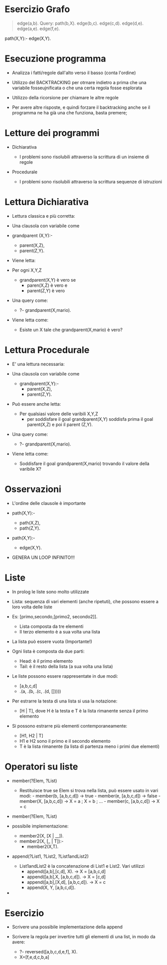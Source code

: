 # Esercizio Grafo
>edge(a,b).                          Query: path(b,X).
  edge(b,c).
  edge(c,d).
  edge(d,e).
  edge(a,e).
  edge(f,e).
>  
  path(X,Y):-
	edge(X,Y).

# Esecuzione programma
- Analizza i fatti/regole dall'alto verso il basso (conta l'ordine)

- Utilizzo del BACKTRACKING per otrnare indietro a prima che una variabile fosseujnificata o che una certa regola fosse esplorata

- Utilizzo della ricorsione per chiamare le altre regole

- Per avere altre risposte, e quindi forzare il backtracking anche se il programma ne ha già una che funziona, basta premere;

# Letture dei programmi
- Dichiarativa
	- I problemi sono risolubili attraverso la scrittura di un insieme di regole

- Procedurale 
	- I problemi sono risolubili attraverso la scrittura sequenze di istruzioni 

# Lettura Dichiarativa
- Lettura classica e più corretta:

- Una clausola con variabile come
- grandparent (X,Y):-
	- parent(X,Z),
	- parent(Z,Y).

- Viene letta:
- Per ogni X,Y,Z
	- grandparent(X,Y) è vero se
		- paren(X,Z) è vero e 
		- parent(Z,Y) è vero

- Una query come:
	- ?- grandparent(X,mario).

- Viene letta come:
	- Esiste un X tale che grandparent(X,mario) è vero?

# Lettura Procedurale
- E' una lettura necessaria:

- Una clausola con variabile come 
	- grandparent(X,Y):-
		- parent(X,Z),
		- parent(Z,Y).

- Può essere anche letta:
	- Per qualsiasi valore delle varibili X,Y,Z
		- per soddisfare il goal grandparent(X,Y) soddisfa prima il goal parent(X,Z) e poi il parent (Z,Y).

- Una query come:
	- ?- grandparent(X,mario).

- Viene letta come:
	- Soddisfare il goal grandparent(X,mario) trovando il valore della varibile X?

# Osservazioni 
- L'ordine delle clausole è importante

- path(X,Y):- 
	- path(X,Z),
	- path(Z,Y).

- path(X,Y):-
	- edge(X,Y).

- GENERA UN LOOP INFINITO!!!

# Liste
- In prolog le liste sono molto utilizzate

- Lista: sequenza di vari elementi (anche ripetuti), che possono essere a loro volta delle liste

- Es: [primo,secondo,[primo2, secondo2]].
	- Lista composta da tre elementi 
	- Il terzo elemento è a sua volta una lista

- La lista può essere vuota (Importante!)

- Ogni lista è composta da due parti:
	- Head: è il primo elemento 
	- Tail: è il resto della lista (a sua volta una lista)

- Le liste possono essere rappresentate in due modi: 
	- [a,b,c,d]
	- .(a, .(b, .(c, .(d, []))))

- Per estrarre la testa di una lista si usa la notazione:
	- [H | T], dove H è la testa e T è la lista rimanente senza il primo elemento

- Si possono estrarre più elementi contemporaneamente:
	- [H1, H2 | T]
	- H1 e H2 sono il primo e il secondo elemento
	- T è la lista rimanente (la lista di partenza meno i primi due elementi)

# Operatori su liste
- member(?Elem, ?List)
	- Restituisce true se Elem si trova nella lista, può essere usato in vari modi:
			- member(b, [a,b,c,d]) $\rightarrow$ true
			- member(e, [a,b,c,d]) $\rightarrow$ false
			- member(X, [a,b,c,d]) $\rightarrow$ X = a ; X = b ; ...
			- member(c, [a,b,c,d]) $\rightarrow$ X = c

- member(?Elem, ?List)

- possibile implementazione:
	- member2(X, [X | __]).
	- member2(X, [_ | T]):-
		- member2(X,T).

- append(?List1, ?List2, ?List1andList2)
	- List1andList2 è la concatenazione di List1 e List2. Vari utilizzi 
		- append([a,b],[c,d], X). -> X = [a,b,c,d] 
		- append([a,b],X, [a,b,c,d]). -> X = [c,d] 
		- append([a,b],[X,d], [a,b,c,d]). -> X = c 
		- append(X, Y, [a,b,c,d]).
- 
# Esercizio
- Scrivere una possibile implementazione della append

- Scrivere la regola per invertire tutti gli elementi di una list, in modo da avere:
	- ?- reversed([a,b,c,d,e,f], X).
	- X=[f,e,d,c,b,a]
